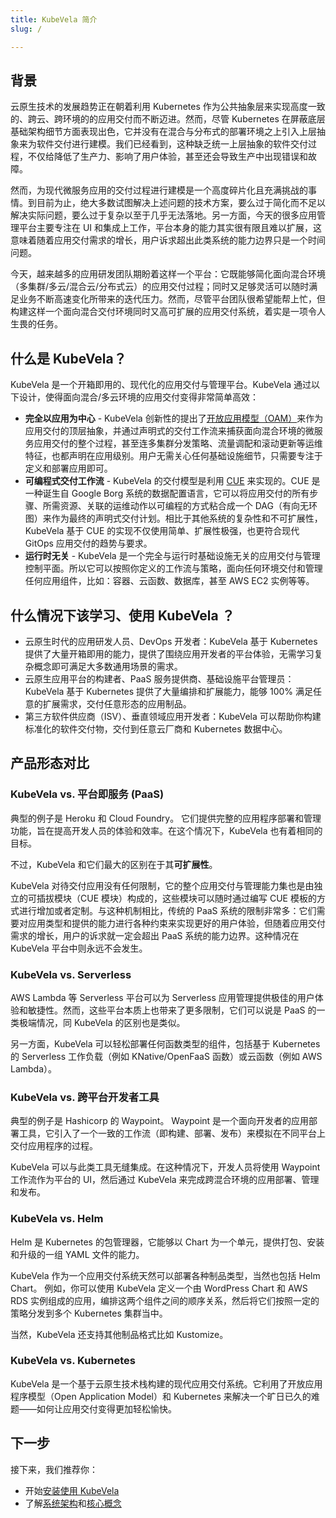 ```yaml
---
title: KubeVela 简介
slug: /

---
```



## 背景

云原生技术的发展趋势正在朝着利用 Kubernetes 作为公共抽象层来实现高度一致的、跨云、跨环境的的应用交付而不断迈进。然而，尽管 Kubernetes 在屏蔽底层基础架构细节方面表现出色，它并没有在混合与分布式的部署环境之上引入上层抽象来为软件交付进行建模。我们已经看到，这种缺乏统一上层抽象的软件交付过程，不仅给降低了生产力、影响了用户体验，甚至还会导致生产中出现错误和故障。

然而，为现代微服务应用的交付过程进行建模是一个高度碎片化且充满挑战的事情。到目前为止，绝大多数试图解决上述问题的技术方案，要么过于简化而不足以解决实际问题，要么过于复杂以至于几乎无法落地。另一方面，今天的很多应用管理平台主要专注在 UI 和集成上工作，平台本身的能力其实很有限且难以扩展，这意味着随着应用交付需求的增长，用户诉求超出此类系统的能力边界只是一个时间问题。

今天，越来越多的应用研发团队期盼着这样一个平台：它既能够简化面向混合环境（多集群/多云/混合云/分布式云）的应用交付过程；同时又足够灵活可以随时满足业务不断高速变化所带来的迭代压力。然而，尽管平台团队很希望能帮上忙，但构建这样一个面向混合交付环境同时又高可扩展的应用交付系统，着实是一项令人生畏的任务。

## 什么是 KubeVela？

KubeVela 是一个开箱即用的、现代化的应用交付与管理平台。KubeVela 通过以下设计，使得面向混合/多云环境的应用交付变得非常简单高效：

- **完全以应用为中心** - KubeVela 创新性的提出了[开放应用模型（OAM）](https://oam.dev/)来作为应用交付的顶层抽象，并通过声明式的交付工作流来捕获面向混合环境的微服务应用交付的整个过程，甚至连多集群分发策略、流量调配和滚动更新等运维特征，也都声明在应用级别。用户无需关心任何基础设施细节，只需要专注于定义和部署应用即可。
- **可编程式交付工作流** - KubeVela 的交付模型是利用 [CUE](https://cuelang.org/) 来实现的。CUE 是一种诞生自 Google Borg 系统的数据配置语言，它可以将应用交付的所有步骤、所需资源、关联的运维动作以可编程的方式粘合成一个 DAG（有向无环图）来作为最终的声明式交付计划。相比于其他系统的复杂性和不可扩展性，KubeVela 基于 CUE 的实现不仅使用简单、扩展性极强，也更符合现代 GitOps 应用交付的趋势与要求。
- **运行时无关** - KubeVela 是一个完全与运行时基础设施无关的应用交付与管理控制平面。所以它可以按照你定义的工作流与策略，面向任何环境交付和管理任何应用组件，比如：容器、云函数、数据库，甚至 AWS EC2 实例等等。

## 什么情况下该学习、使用 KubeVela ？

- 云原生时代的应用研发人员、DevOps 开发者：KubeVela 基于 Kubernetes 提供了大量开箱即用的能力，提供了围绕应用开发者的平台体验，无需学习复杂概念即可满足大多数通用场景的需求。
- 云原生应用平台的构建者、PaaS 服务提供商、基础设施平台管理员：KubeVela 基于 Kubernetes 提供了大量编排和扩展能力，能够 100% 满足任意的扩展需求，交付任意形态的应用制品。
- 第三方软件供应商（ISV）、垂直领域应用开发者：KubeVela 可以帮助你构建标准化的软件交付物，交付到任意云厂商和 Kubernetes 数据中心。


## 产品形态对比

### KubeVela vs. 平台即服务 (PaaS) 

典型的例子是 Heroku 和 Cloud Foundry。 它们提供完整的应用程序部署和管理功能，旨在提高开发人员的体验和效率。在这个情况下，KubeVela 也有着相同的目标。

不过，KubeVela 和它们最大的区别在于其**可扩展性**。

KubeVela 对待交付应用没有任何限制，它的整个应用交付与管理能力集也是由独立的可插拔模块（CUE 模块）构成的，这些模块可以随时通过编写 CUE 模板的方式进行增加或者定制。与这种机制相比，传统的 PaaS 系统的限制非常多：它们需要对应用类型和提供的能力进行各种约束来实现更好的用户体验，但随着应用交付需求的增长，用户的诉求就一定会超出 PaaS 系统的能力边界。这种情况在 KubeVela 平台中则永远不会发生。

### KubeVela vs. Serverless

AWS Lambda 等 Serverless 平台可以为 Serverless 应用管理提供极佳的用户体验和敏捷性。然而，这些平台本质上也带来了更多限制，它们可以说是 PaaS 的一类极端情况，同 KubeVela 的区别也是类似。

另一方面，KubeVela 可以轻松部署任何函数类型的组件，包括基于 Kubernetes 的 Serverless 工作负载（例如 KNative/OpenFaaS 函数）或云函数（例如 AWS Lambda）。

### KubeVela vs. 跨平台开发者工具

典型的例子是 Hashicorp 的 Waypoint。 Waypoint 是一个面向开发者的应用部署工具，它引入了一个一致的工作流（即构建、部署、发布）来模拟在不同平台上交付应用程序的过程。

KubeVela 可以与此类工具无缝集成。在这种情况下，开发人员将使用 Waypoint 工作流作为平台的 UI，然后通过 KubeVela 来完成跨混合环境的应用部署、管理和发布。

### KubeVela vs. Helm

Helm 是 Kubernetes 的包管理器，它能够以 Chart 为一个单元，提供打包、安装和升级的一组 YAML 文件的能力。

KubeVela 作为一个应用交付系统天然可以部署各种制品类型，当然也包括 Helm Chart。 例如，你可以使用 KubeVela 定义一个由 WordPress Chart 和 AWS RDS 实例组成的应用，编排这两个组件之间的顺序关系，然后将它们按照一定的策略分发到多个 Kubernetes 集群当中。

当然，KubeVela 还支持其他制品格式比如 Kustomize。

### KubeVela vs. Kubernetes

KubeVela 是一个基于云原生技术栈构建的现代应用交付系统。它利用了开放应用程序模型（Open Application Model）和 Kubernetes 来解决一个旷日已久的难题——如何让应用交付变得更加轻松愉快。

## 下一步

接下来，我们推荐你：
- 开始[安装使用 KubeVela](./getting-started/quick-install)
- 了解[系统架构](core-concepts/architecture)和[核心概念](core-concepts/application)